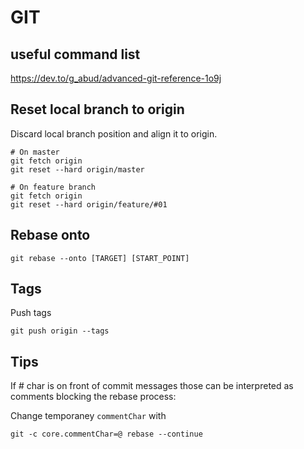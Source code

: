 # GIT

## useful command list
https://dev.to/g_abud/advanced-git-reference-1o9j


## Reset local branch to origin

Discard local branch position and align it to origin.

```
# On master
git fetch origin
git reset --hard origin/master

# On feature branch
git fetch origin
git reset --hard origin/feature/#01
```

## Rebase onto

```
git rebase --onto [TARGET] [START_POINT]
```


## Tags

Push tags 
```
git push origin --tags
```


## Tips


If # char is on front of commit messages those can be interpreted as comments blocking the rebase process:

Change temporaney `commentChar` with 
```
git -c core.commentChar=@ rebase --continue
```